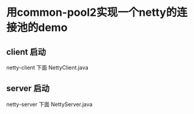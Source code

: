 # 用common-pool2实现一个netty的连接池的demo

## client 启动

netty-client 下面 NettyClient.java

## server 启动

netty-server 下面 NettyServer.java
